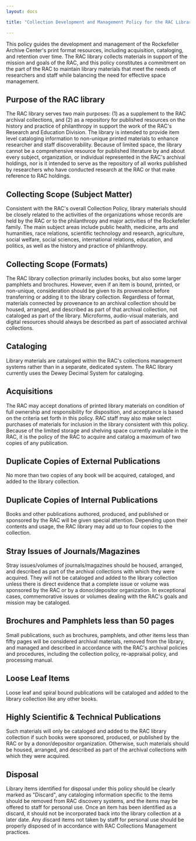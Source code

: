 ```yaml
---
layout: docs

title: "Collection Development and Management Policy for the RAC Library"

---
```




This policy guides the development and management of the Rockefeller Archive Center's print format resources, including acquisition, cataloging, and retention over time. The RAC library collects materials in support of the mission and goals of the RAC, and this policy constitutes a commitment on the part of the RAC to maintain library materials that meet the needs of researchers and staff while balancing the need for effective space management.



## Purpose of the RAC library  
The RAC library serves two main purposes: (1) as a supplement to the RAC archival collections, and (2) as a repository for published resources on the history and practice of philanthropy in support the work of the RAC's Research and Education Division. The library is intended to provide item level cataloging information to non-unique printed materials to enhance researcher and staff discoverability. Because of limited space, the library cannot be a comprehensive resource for published literature by and about every subject, organization, or individual represented in the RAC's archival holdings, nor is it intended to serve as the repository of all works published by researchers who have conducted research at the RAC or that make reference to RAC holdings.

## Collecting Scope (Subject Matter) 
Consistent with the RAC's overall Collection Policy, library materials should be closely related to the activities of the organizations whose records are held by the RAC or to the philanthropy and major activities of the Rockefeller family. The main subject areas include public health, medicine, arts and humanities, race relations, scientific technology and research, agriculture, social welfare, social sciences, international relations, education, and politics, as well as the history and practice of philanthropy.

## Collecting Scope (Formats) 
The RAC library collection primarily includes books, but also some larger pamphlets and brochures. However, even if an item is bound, printed, or non-unique, consideration should be given to its provenance before transferring or adding it to the library collection. Regardless of format, materials connected by provenance to an archival collection should be housed, arranged, and described as part of that archival collection, not cataloged as part of the library. Microforms, audio-visual materials, and digital resources should always be described as part of associated archival collections.

## Cataloging 
Library materials are cataloged within the RAC's collections management systems rather than in a separate, dedicated system. The RAC library currently uses the Dewey Decimal System for cataloging.

## Acquisitions 
The RAC may accept donations of printed library materials on condition of full ownership and responsibility for disposition, and acceptance is based on the criteria set forth in this policy. RAC staff may also make select purchases of materials for inclusion in the library consistent with this policy. Because of the limited storage and shelving space currently available in the RAC, it is the policy of the RAC to acquire and catalog a maximum of two copies of any publication.

## Duplicate Copies of External Publications 
No more than two copies of any book will be acquired, cataloged, and added to the library collection.

## Duplicate Copies of Internal Publications 
Books and other publications authored, produced, and published or sponsored by the RAC will be given special attention. Depending upon their contents and usage, the RAC library may add up to four copies to the collection.

## Stray Issues of Journals/Magazines 
Stray issues/volumes of journals/magazines should be housed, arranged, and described as part of the archival collections with which they were acquired. They will not be cataloged and added to the library collection unless there is direct evidence that a complete issue or volume was sponsored by the RAC or by a donor/depositor organization. In exceptional cases, commemorative issues or volumes dealing with the RAC's goals and mission may be cataloged.

## Brochures and Pamphlets less than 50 pages 
Small publications, such as brochures, pamphlets, and other items less than fifty pages will be considered archival materials, removed from the library, and managed and described in accordance with the RAC's archival policies and procedures, including the collection policy, re-appraisal policy, and processing manual.

## Loose Leaf Items
Loose leaf and spiral bound publications will be cataloged and added to the library collection like any other books.

## Highly Scientific & Technical Publications 
Such materials will only be cataloged and added to the RAC library collection if such books were sponsored, produced, or published by the RAC or by a donor/depositor organization. Otherwise, such materials should be housed, arranged, and described as part of the archival collections with which they were acquired.

## Disposal 
Library items identified for disposal under this policy should be clearly marked as "Discard", any cataloging information specific to the items should be removed from RAC discovery systems, and the items may be offered to staff for personal use. Once an item has been identified as a discard, it should not be incorporated back into the library collection at a later date. Any discard items not taken by staff for personal use should be properly disposed of in accordance with RAC Collections Management practices.
